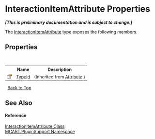 # InteractionItemAttribute Properties
 _**\[This is preliminary documentation and is subject to change.\]**_

The <a href="fd992397-9a34-c117-0292-777b7e894826">InteractionItemAttribute</a> type exposes the following members.


## Properties
&nbsp;<table><tr><th></th><th>Name</th><th>Description</th></tr><tr><td>![Public property](media/pubproperty.gif "Public property")</td><td><a href="http://msdn2.microsoft.com/es-es/library/sa1bf03e" target="_blank">TypeId</a></td><td> (Inherited from <a href="http://msdn2.microsoft.com/es-es/library/e8kc3626" target="_blank">Attribute</a>.)</td></tr></table>&nbsp;
<a href="#interactionitemattribute-properties">Back to Top</a>

## See Also


#### Reference
<a href="fd992397-9a34-c117-0292-777b7e894826">InteractionItemAttribute Class</a><br /><a href="4abc7841-aae2-1ecc-94fa-a3d251746bda">MCART.PluginSupport Namespace</a><br />
